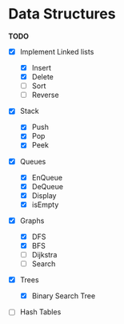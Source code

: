 # Data Structures

**TODO**

- [x] Implement Linked lists
  - [x] Insert
  - [x] Delete
  - [ ] Sort
  - [ ] Reverse

- [x] Stack
  - [x] Push
  - [x] Pop
  - [x] Peek

- [x] Queues
  - [x] EnQueue
  - [x] DeQueue
  - [x] Display
  - [x] isEmpty

- [x] Graphs
  - [x] DFS
  - [x] BFS
  - [ ] Dijkstra
  - [ ] Search

- [x] Trees
  - [x] Binary Search Tree

- [ ] Hash Tables

